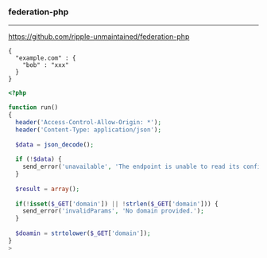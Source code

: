 ### federation-php
---
https://github.com/ripple-unmaintained/federation-php

```
{
  "example.com" : {
    "bob" : "xxx"
  }
}
```

```php
<?php

function run()
{
  header('Access-Control-Allow-Origin: *');
  header('Content-Type: application/json');
  
  $data = json_decode();
  
  if (!$data) {
    send_error('unavailable', 'The endpoint is unable to read its configuration file.');
  }
  
  $result = array();
  
  if(!isset($_GET['domain']) || !strlen($_GET['domain'])) {
    send_error('invalidParams', 'No domain provided.');
  }
  
  $doamin = strtolower($_GET['domain']);
}
>
```

```
```

